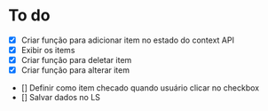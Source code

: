 # To do

- [X] Criar função para adicionar item no estado do context API
- [X] Exibir os items
- [X] Criar função para deletar item
- [X] Criar função para alterar item
- [] Definir como item checado quando usuário clicar no checkbox
- [] Salvar dados no LS